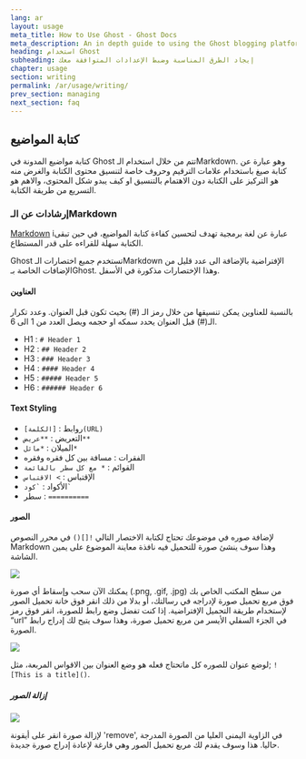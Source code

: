 ```yaml
---
lang: ar
layout: usage
meta_title: How to Use Ghost - Ghost Docs
meta_description: An in depth guide to using the Ghost blogging platform. Got Ghost but not sure how to get going? Start here!
heading: استخدام Ghost
subheading: إيجاد الطرق المناسبة وضبط الإعدادات المتوافقة معك
chapter: usage
section: writing
permalink: /ar/usage/writing/
prev_section: managing
next_section: faq
---
```


##  كتابة المواضيع <a id="writing"></a>

كتابة مواضيع المدونة في  Ghost تتم من خلال استخدام الـMarkdown. وهو عبارة عن كتابة صيغ باستخدام علامات الترقيم وحروف خاصة لتنسيق محتوى الكتابة والغرض منه هو التركيز على الكتابة دون الاهتمام بالتنسيق او كيف يبدو شكل المحتوى، والاهم هو التسريع من طريقة الكتابة.

###  إرشادات عن الـMarkdown <a id="markdown"></a>

[Markdown](http://daringfireball.net/projects/markdown/) iعبارة عن لغة برمجية تهدف لتحسين كفاءة كتابة المواضيع، في حين تبقى الكتابة سهلة للقراءه على قدر المستطاع.

Ghost تستخدم جميع اختصارات الـMarkdown الإفتراضية بالإضافة الى عدد قليل من الإضافات الخاصة بـGhost. وهذا الإختصارات مذكورة في الأسفل.

####  العناوين

بالنسبة للعناوين يمكن تنسيقها من خلال رمز الـ (#) بحيث تكون قبل العنوان. وعدد تكرار الـ(#) قبل العنوان يحدد سمكه او حجمه ويصل العدد من 1 الى 6.

*   H1 : `# Header 1`
*   H2 : `## Header 2`
*   H3 : `### Header 3`
*   H4 : `#### Header 4`
*   H5 : `##### Header 5`
*   H6 : `###### Header 6`

####  Text Styling

*   روابط : `[الكلمة](URL)`
*   التعريض : `**عريض**`
*   الميلان : `*مائل*`
*   الفقرات : مسافة بين كل فقره وفقره
*   القوائم : `* مع كل سطر بالقائمة`
*   الإقتباس : `> الاقتباس`
*   الأكواد : `` `كود` ``
*   سطر : `==========`

####  الصور

لإضافة صوره في موضوعك تحتاج لكتابة الاختصار التالي `![]()`  في محرر النصوص Markdown وهذا سوف ينشئ صورة للتحميل فيه نافذة معاينة الموضوع على يمين الشاشة.

![](https://s3-eu-west-1.amazonaws.com/ghost-website-cdn/Screen%20Shot%202013-10-14%20at%2012.45.08.png)

يمكنك الآن سحب وإسقاط أي صورة (.png, .gif, .jpg) من سطح المكتب الخاص بك فوق مربع تحميل صورة لإدراجه في رسالتك، أو بدلا من ذلك انقر فوق خانة تحميل الصور لإستخدام طريقة التحميل الإفتراضية. إذا كنت تفضل وضع رابط للصورة، انقر فوق رمز “url” في الجزء السفلي الأيسر من مربع تحميل صورة، وهذا سوف يتيح لك إدراج رابط الصورة.

![](https://s3-eu-west-1.amazonaws.com/ghost-website-cdn/Screen%20Shot%202013-10-14%20at%2012.34.21.png)

لوضع عنوان للصوره كل ماتحتاج فعله هو وضع العنوان بين الاقواس المربعة، مثل; `![This is a title]()`. 

##### إزالة الصور

![](https://s3-eu-west-1.amazonaws.com/ghost-website-cdn/Screen%20Shot%202013-10-14%20at%2012.56.44.png)

لإزالة صورة انقر على أيقونة 'remove', في الزاوية اليمنى العليا من الصورة المدرجة حاليا. هذا وسوف يقدم لك مربع تحميل الصور وهي فارغة لإعادة إدراج صورة جديدة.

